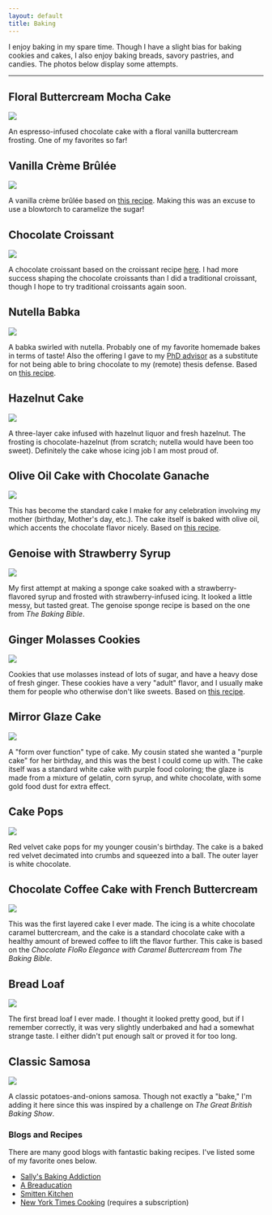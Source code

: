 ```yaml
---
layout: default
title: Baking
---
```


I enjoy baking in my spare time. Though I have a slight bias for baking cookies and cakes, I also
enjoy baking breads, savory pastries, and candies. The photos below display some attempts.

---

## Floral Buttercream Mocha Cake

<div class="row">
  <img src="/static/images/baking/flower-cake.jpg">
</div>

An espresso-infused chocolate cake with a floral vanilla buttercream frosting. One of my favorites
so far!

## Vanilla Crème Brûlée

<div class="row">
  <img src="/static/images/baking/creme-brulee.jpg">
</div>

A vanilla crème brûlée based on [this recipe](https://sallysbakingaddiction.com/creme-brulee/).
Making this was an excuse to use a blowtorch to caramelize the sugar!

## Chocolate Croissant

<div class="row">
  <img src="/static/images/baking/choco-croissant.jpg">
</div>

A chocolate croissant based on the croissant recipe
[here](https://sallysbakingaddiction.com/homemade-croissants/). I had more success shaping the
chocolate croissants than I did a traditional croissant, though I hope to try traditional croissants
again soon.

## Nutella Babka

<div class="row">
  <img src="/static/images/baking/nutella-babka.jpg">
</div>

A babka swirled with nutella. Probably one of my favorite homemade bakes in terms of taste! Also the
offering I gave to my [PhD advisor](https://cs.stanford.edu/~matei/) as a substitute for not being
able to bring chocolate to my (remote) thesis defense. Based on
[this recipe](https://sallysbakingaddiction.com/nutella-babka/).

## Hazelnut Cake

<div class="row">
<img src="/static/images/baking/hazelnut-cake.jpg">
</div>

A three-layer cake infused with hazelnut liquor and fresh hazelnut. The frosting is
chocolate-hazelnut (from scratch; nutella would have been too sweet). Definitely the cake whose
icing job I am most proud of.

## Olive Oil Cake with Chocolate Ganache

<div class="row">
<img src="/static/images/baking/olive-oil-cake.jpg">
</div>

This has become the standard cake I make for any celebration involving my mother (birthday, Mother's
day, etc.). The cake itself is baked with olive oil, which accents the chocolate flavor nicely.
Based on [this recipe](https://smittenkitchen.com/2017/10/chocolate-olive-oil-cake-more-book-tour/).

## Genoise with Strawberry Syrup

<div class="row">
  <img src="/static/images/baking/strawberry-cake.jpg">
</div>

My first attempt at making a sponge cake soaked with a strawberry-flavored syrup and frosted with
strawberry-infused icing. It looked a little messy, but tasted great. The genoise sponge recipe is
based on the one from _The Baking Bible_.

## Ginger Molasses Cookies

<div class="row">
  <img src="/static/images/baking/ginger-cookies.jpg">
</div>

Cookies that use molasses instead of lots of sugar, and have a heavy dose of fresh ginger. These
cookies have a very "adult" flavor, and I usually make them for people who otherwise don't like
sweets. Based on
[this recipe](https://cooking.nytimes.com/recipes/1019806-chocolate-molasses-cookies).

## Mirror Glaze Cake

<div class="row">
  <img src="/static/images/baking/mirror-glaze.jpg">
</div>

A "form over function" type of cake. My cousin stated she wanted a "purple cake" for her birthday,
and this was the best I could come up with. The cake itself was a standard white cake with purple
food coloring; the glaze is made from a mixture of gelatin, corn syrup, and white chocolate, with
some gold food dust for extra effect.

## Cake Pops

<div class="row">
  <img src="/static/images/baking/cakepop.jpg">
</div>

Red velvet cake pops for my younger cousin's birthday. The cake is a baked red velvet decimated into
crumbs and squeezed into a ball. The outer layer is white chocolate.

## Chocolate Coffee Cake with French Buttercream

<div class="row">
  <img src="/static/images/baking/choco-cake.jpg">
</div>

This was the first layered cake I ever made. The icing is a white chocolate caramel buttercream, and
the cake is a standard chocolate cake with a healthy amount of brewed coffee to lift the flavor
further. This cake is based on the _Chocolate FloRo Elegance with Caramel Buttercream_ from _The
Baking Bible_.

## Bread Loaf

<div class="row">
  <img src="/static/images/baking/first-bread.jpg">
</div>

The first bread loaf I ever made. I thought it looked pretty good, but if I remember correctly, it
was very slightly underbaked and had a somewhat strange taste. I either didn't put enough salt or
proved it for too long.

## Classic Samosa

<div class="row">
  <img src="/static/images/baking/samosa.jpg">
</div>

A classic potatoes-and-onions samosa. Though not exactly a "bake," I'm adding it here since this was
inspired by a challenge on _The Great British Baking Show_.


### Blogs and Recipes

There are many good blogs with fantastic baking recipes. I've listed some of my favorite ones below.

* [Sally's Baking Addiction](https://sallysbakingaddiction.com/)
* [A Breaducation](https://www.abreaducation.com/)
* [Smitten Kitchen](https://www.smittenkitchen.com/)
* [New York Times Cooking](https://cooking.nytimes.com/) (requires a subscription)

